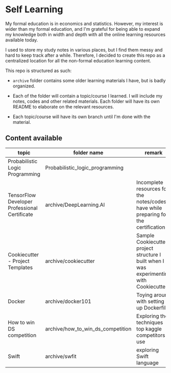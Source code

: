 # Self Learning

My formal education is in economics and statistics. However,
my interest is wider than my formal education, and I'm
grateful for being able to expand my knowledge both in width
and depth with all the online learning resources available
today.

I used to store my study notes in various places, but I find
them messy and hard to keep track after a while. Therefore,
I decided to create this repo as a centralized location for
all the non-formal education learning content.

This repo is structured as such:

- `archive` folder contains
some older learning materials I have, but is badly
organized.

- Each of the folder will contain a topic/course I
learned. I will include my notes, codes and other related
materials. Each folder will have its own README to
elaborate on the relevant resources.

- Each topic/course will have its own branch until I'm done
  with the material.

## Content available

| topic | folder name | remark |
| ----- | ----------- | ------ |
| Probabilistic Logic Programming | Probabilistic_logic_programming | |
| TensorFlow Developer Professional Certificate | archive/DeepLearning.AI | Incomplete resources for the notes/codes I have while preparing for the certification |
| Cookiecutter - Project Templates | archive/cookiecutter | Sample Cookiecutter project structure I built when I was experimenting with Cookiecutter |
| Docker | archive/docker101 | Toying around with setting up Dockerfile |
| How to win DS competition | archive/how_to_win_ds_competition | Exploring the techniques top kaggle competitors use |
| Swift | archive/swfit | exploring Swift language |

